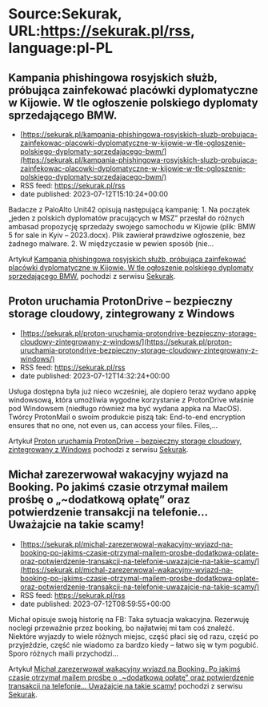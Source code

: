 # Source:Sekurak, URL:https://sekurak.pl/rss, language:pl-PL

## Kampania phishingowa rosyjskich służb, próbująca zainfekować placówki dyplomatyczne w Kijowie. W tle ogłoszenie polskiego dyplomaty sprzedającego BMW.
 - [https://sekurak.pl/kampania-phishingowa-rosyjskich-sluzb-probujaca-zainfekowac-placowki-dyplomatyczne-w-kijowie-w-tle-ogloszenie-polskiego-dyplomaty-sprzedajacego-bwm/](https://sekurak.pl/kampania-phishingowa-rosyjskich-sluzb-probujaca-zainfekowac-placowki-dyplomatyczne-w-kijowie-w-tle-ogloszenie-polskiego-dyplomaty-sprzedajacego-bwm/)
 - RSS feed: https://sekurak.pl/rss
 - date published: 2023-07-12T15:10:24+00:00

<p>Badacze z PaloAlto Unit42 opisują następującą kampanię: 1. Na początek &#8222;jeden z polskich dyplomatów pracujących w MSZ&#8221; przesłał do różnych ambasad propozycję sprzedaży swojego samochodu w Kijowie (plik: BMW 5 for sale in Kyiv &#8211; 2023.docx). Plik zawierał prawdziwe ogłoszenie, bez żadnego malware. 2. W międzyczasie w pewien sposób (nie...</p>
<p>Artykuł <a href="https://sekurak.pl/kampania-phishingowa-rosyjskich-sluzb-probujaca-zainfekowac-placowki-dyplomatyczne-w-kijowie-w-tle-ogloszenie-polskiego-dyplomaty-sprzedajacego-bwm/" rel="nofollow">Kampania phishingowa rosyjskich służb, próbująca zainfekować placówki dyplomatyczne w Kijowie. W tle ogłoszenie polskiego dyplomaty sprzedającego BMW.</a> pochodzi z serwisu <a href="https://sekurak.pl" rel="nofollow">Sekurak</a>.</p>

## Proton uruchamia ProtonDrive – bezpieczny storage cloudowy, zintegrowany z Windows
 - [https://sekurak.pl/proton-uruchamia-protondrive-bezpieczny-storage-cloudowy-zintegrowany-z-windows/](https://sekurak.pl/proton-uruchamia-protondrive-bezpieczny-storage-cloudowy-zintegrowany-z-windows/)
 - RSS feed: https://sekurak.pl/rss
 - date published: 2023-07-12T14:32:24+00:00

<p>Usługa dostępna była już nieco wcześniej, ale dopiero teraz wydano appkę windowsową, która umożliwia wygodne korzystanie z ProtonDrive właśnie pod Windowsem (niedługo również ma być wydana appka na MacOS). Twórcy ProtonMail o swoim produkcie piszą tak: End-to-end encryption ensures that no one, not even us, can access your files. Files,...</p>
<p>Artykuł <a href="https://sekurak.pl/proton-uruchamia-protondrive-bezpieczny-storage-cloudowy-zintegrowany-z-windows/" rel="nofollow">Proton uruchamia ProtonDrive &#8211; bezpieczny storage cloudowy, zintegrowany z Windows</a> pochodzi z serwisu <a href="https://sekurak.pl" rel="nofollow">Sekurak</a>.</p>

## Michał zarezerwował wakacyjny wyjazd na Booking.  Po jakimś czasie otrzymał mailem prośbę o „~dodatkową opłatę” oraz potwierdzenie transakcji na telefonie… Uważajcie na takie scamy!
 - [https://sekurak.pl/michal-zarezerwowal-wakacyjny-wyjazd-na-booking-po-jakims-czasie-otrzymal-mailem-prosbe-dodatkowa-oplate-oraz-potwierdzenie-transakcji-na-telefonie-uwazajcie-na-takie-scamy/](https://sekurak.pl/michal-zarezerwowal-wakacyjny-wyjazd-na-booking-po-jakims-czasie-otrzymal-mailem-prosbe-dodatkowa-oplate-oraz-potwierdzenie-transakcji-na-telefonie-uwazajcie-na-takie-scamy/)
 - RSS feed: https://sekurak.pl/rss
 - date published: 2023-07-12T08:59:55+00:00

<p>Michał opisuje swoją historię na FB: Taka sytuacja wakacyjna. Rezerwuję noclegi przeważnie przez booking, bo najłatwiej mi tam coś znaleźć. Niektóre wyjazdy to wiele różnych miejsc, część płaci się od razu, część po przyjeździe, część nie wiadomo za bardzo kiedy &#8211; łatwo się w tym pogubić. Sporo różnych maili przychodzi...</p>
<p>Artykuł <a href="https://sekurak.pl/michal-zarezerwowal-wakacyjny-wyjazd-na-booking-po-jakims-czasie-otrzymal-mailem-prosbe-dodatkowa-oplate-oraz-potwierdzenie-transakcji-na-telefonie-uwazajcie-na-takie-scamy/" rel="nofollow">Michał zarezerwował wakacyjny wyjazd na Booking.  Po jakimś czasie otrzymał mailem prośbę o &#8222;~dodatkową opłatę&#8221; oraz potwierdzenie transakcji na telefonie&#8230; Uważajcie na takie scamy!</a> pochodzi z serwisu <a href="https://sekurak.pl" rel="nofollow">Sekurak</a>.</p>

